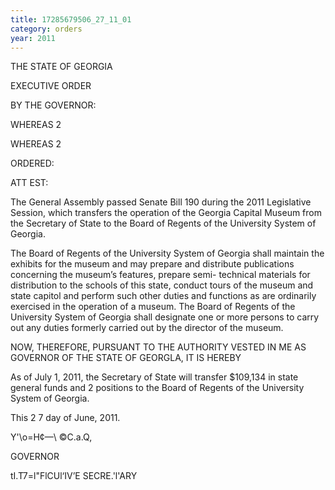 ```yaml
---
title: 17285679506_27_11_01
category: orders
year: 2011
---
```

 

THE STATE OF GEORGIA

EXECUTIVE ORDER

BY THE GOVERNOR:

WHEREAS 2

WHEREAS 2

ORDERED:

ATT EST:

The General Assembly passed Senate Bill 190 during the 2011
Legislative Session, which transfers the operation of the Georgia
Capital Museum from the Secretary of State to the Board of Regents of
the University System of Georgia.

The Board of Regents of the University System of Georgia shall
maintain the exhibits for the museum and may prepare and distribute
publications concerning the museum’s features, prepare semi-
technical materials for distribution to the schools of this state, conduct
tours of the museum and state capitol and perform such other duties
and functions as are ordinarily exercised in the operation of a museum.
The Board of Regents of the University System of Georgia shall
designate one or more persons to carry out any duties formerly carried
out by the director of the museum.

NOW, THEREFORE, PURSUANT TO THE AUTHORITY
VESTED IN ME AS GOVERNOR OF THE STATE OF
GEORGLA, IT IS HEREBY

As of July 1, 2011, the Secretary of State will transfer $109,134 in state
general funds and 2 positions to the Board of Regents of the University
System of Georgia.

This 2 7 day of June, 2011.

Y'\o=H¢—\ ©C.a.Q,

GOVERNOR

tI.T7=l"FlCUl‘IV’E SECRE.'l'ARY

